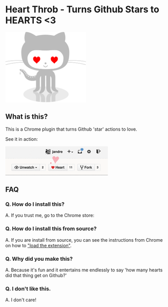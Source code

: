 # Heart Throb - Turns Github Stars to HEARTS <3

<img src="https://raw.githubusercontent.com/jandre/heartthrob/master/logo.png" width="50%"/>

## What is this?

This is a Chrome plugin that turns Github 'star' actions to love. 

See it in action: 

![screenshot](https://raw.githubusercontent.com/jandre/heartthrob/master/screenshot.gif)

## FAQ

### Q. How do I install this?

A. If you trust me, go to the Chrome store: 

### Q. How do I install this from source?

A. If you are install from source, you can see the instructions from Chrome on how to ["load the extension"](https://developer.chrome.com/extensions/getstarted).

### Q. Why did you make this? 

A. Because it's fun and it entertains me endlessly to say 'how many hearts did that thing get on Github?' 

### Q. I don't like this.

A. I don't care!

